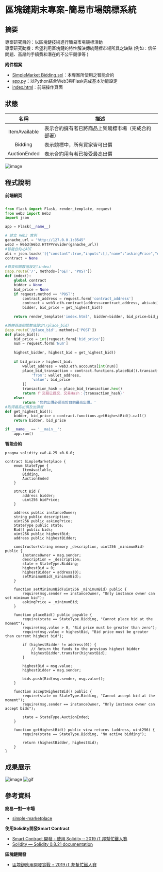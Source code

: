 # 區塊鏈期末專案-簡易市場競標系統  
## 摘要
專案研究目的：以區塊鏈技術進行簡易市場競標活動  
專案研究動機：希望利用區塊鏈的特性解決傳統競標市場所具之缺點 (例如：信任問題、高昂的手續費和潛在的不公平競爭等 )


**附件檔案**  
* [SimpleMarket Bidding.sol](https://github.com/vv910511/2023Blockchain_Final_project/blob/main/SimpleMarket%20Bidding.sol)：本專案所使用之智能合約  
* [app.py](https://github.com/vv910511/2023Blockchain_Final_project/blob/main/Python_Web/app.py)：以Python結合Web3與Flask完成基本功能設定    
* [index.html](https://github.com/vv910511/2023Blockchain_Final_project/blob/main/Python_Web/templates/index.html)：前端操作頁面  

## 狀態
|     名稱      |             描述                                |
|   :----:      |              ------                             |
| ItemAvailable | 表示合約擁有者已將商品上架競標市場（完成合約部署）　|
| Bidding       | 表示競標中，所有買家皆可出價                      | 
| AuctionEnded  | 表示合約用有者已接受最高出價                      | 


![image](https://github.com/vv910511/2023Blockchain_Final_project/assets/101086303/5423cda8-62a9-4dc9-83e1-6d6d64da3141)


## 程式說明  

**前端網頁**
```python  

from flask import Flask, render_template, request
from web3 import Web3
import json

app = Flask(__name__)

# 建立 Web3 實例
ganache_url = "http://127.0.0.1:8545"
web3 = Web3(Web3.HTTPProvider(ganache_url))
#智能合約之ABI
abi = json.loads('[{"constant":true,"inputs":[],"name":"askingPrice","outputs":[{"name":"","type":"uint256"}],"payable":false,"stateMutability":"view","type":"function"},{"constant":false,"inputs":[],"name":"acceptHighestBid","outputs":[],"payable":false,"stateMutability":"nonpayable","type":"function"},{"constant":true,"inputs":[{"name":"","type":"uint256"}],"name":"bids","outputs":[{"name":"bidder","type":"address"},{"name":"bidPrice","type":"uint256"}],"payable":false,"stateMutability":"view","type":"function"},{"constant":true,"inputs":[],"name":"getHighestBid","outputs":[{"name":"","type":"address"},{"name":"","type":"uint256"}],"payable":false,"stateMutability":"view","type":"function"},{"constant":true,"inputs":[],"name":"description","outputs":[{"name":"","type":"string"}],"payable":false,"stateMutability":"view","type":"function"},{"constant":false,"inputs":[{"name":"_minimumBid","type":"uint256"}],"name":"setMinimumBid","outputs":[],"payable":false,"stateMutability":"nonpayable","type":"function"},{"constant":true,"inputs":[],"name":"highestBidder","outputs":[{"name":"","type":"address"}],"payable":false,"stateMutability":"view","type":"function"},{"constant":true,"inputs":[],"name":"instanceOwner","outputs":[{"name":"","type":"address"}],"payable":false,"stateMutability":"view","type":"function"},{"constant":true,"inputs":[],"name":"state","outputs":[{"name":"","type":"uint8"}],"payable":false,"stateMutability":"view","type":"function"},{"constant":true,"inputs":[],"name":"highestBid","outputs":[{"name":"","type":"uint256"}],"payable":false,"stateMutability":"view","type":"function"},{"constant":false,"inputs":[],"name":"placeBid","outputs":[],"payable":true,"stateMutability":"payable","type":"function"},{"inputs":[{"name":"_description","type":"string"},{"name":"_minimumBid","type":"uint256"}],"payable":false,"stateMutability":"nonpayable","type":"constructor"}]')
contract = None

#首頁相關數值設定(index)
@app.route('/', methods=['GET', 'POST'])
def index():
    global contract
    bidder = None
    bid_price = None
    if request.method == 'POST':
        contract_address = request.form['contract_address']
        contract = web3.eth.contract(address=contract_address, abi=abi)
        bidder, bid_price = get_highest_bid()
        
    return render_template('index.html', bidder=bidder, bid_price=bid_price)

#跳轉頁面相關數值設定(/place_bid)
@app.route('/place_bid', methods=['POST'])
def place_bid():
    bid_price = int(request.form['bid_price'])
    num = request.form['Num']
    
    highest_bidder, highest_bid = get_highest_bid()
    
    if bid_price > highest_bid:
        wallet_address = web3.eth.accounts[int(num)]
        place_bid_transaction = contract.functions.placeBid().transact({
            'from': wallet_address,
            'value': bid_price
        })
        transaction_hash = place_bid_transaction.hex()
        return f'交易已提交，交易Hash：{transaction_hash}'
    else:
        return '您的出價必須高於目前最高出價。'
#取得最高出價及出價者
def get_highest_bid():
    bidder, bid_price = contract.functions.getHighestBid().call()
    return bidder, bid_price

if __name__ == '__main__':
    app.run()
```  
**智能合約**
```solidity
pragma solidity >=0.4.25 <0.6.0;

contract SimpleMarketplace {
    enum StateType { 
        ItemAvailable,
        Bidding,
        AuctionEnded
    }
    
    struct Bid {
        address bidder;
        uint256 bidPrice;
    }

    address public instanceOwner;
    string public description;
    uint256 public askingPrice;
    StateType public state;
    Bid[] public bids;
    uint256 public highestBid;
    address public highestBidder;

    constructor(string memory _description, uint256 _minimumBid) public {
        instanceOwner = msg.sender;
        description = _description;
        state = StateType.Bidding;
        highestBid = 0;
        highestBidder = address(0);
        setMinimumBid(_minimumBid);
    }

    function setMinimumBid(uint256 _minimumBid) public {
        require(msg.sender == instanceOwner, "Only instance owner can set minimum bid");
        askingPrice = _minimumBid;
    }

    function placeBid() public payable {
        require(state == StateType.Bidding, "Cannot place bid at the moment");
        require(msg.value > 0, "Bid price must be greater than zero");
        require(msg.value > highestBid, "Bid price must be greater than current highest bid");

        if (highestBidder != address(0)) {
            // Return the funds to the previous highest bidder
            highestBidder.transfer(highestBid);
        }

        highestBid = msg.value;
        highestBidder = msg.sender;

        bids.push(Bid(msg.sender, msg.value));
    }

    function acceptHighestBid() public {
        require(state == StateType.Bidding, "Cannot accept bid at the moment");
        require(msg.sender == instanceOwner, "Only instance owner can accept bids");

        state = StateType.AuctionEnded;
    }

    function getHighestBid() public view returns (address, uint256) {
        require(state == StateType.Bidding, "No active bidding");

        return (highestBidder, highestBid);
    }
}

```  
## 成果展示
![image](https://github.com/vv910511/Project_data/blob/main/%E5%9C%96%E7%89%871.png)
![gif](https://github.com/vv910511/Project_data/blob/main/Gif2.gif)
## 參考資料
**簡易一對一市場**
* [simple-marketplace](https://github.com/Azure-Samples/blockchain/blob/master/blockchain-workbench/application-and-smart-contract-samples/simple-marketplace/readme.md)  

**使用Solidity開發Smart Contract**
* [Smart Contract 開發 - 使用 Solidity :: 2019 iT 邦幫忙鐵人賽](https://ithelp.ithome.com.tw/users/20092025/ironman/1759?page=2)  
* [Solidity — Solidity 0.8.21 documentation](https://docs.soliditylang.org/en/latest/)  

**區塊鏈開發**
* [區塊鏈應用開發實戰 :: 2019 iT 邦幫忙鐵人賽](https://ithelp.ithome.com.tw/users/20111706/ironman/1689)

